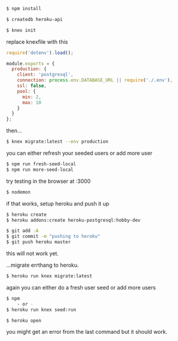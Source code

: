 
```bash
$ npm install

$ createdb heroku-api

$ knex init
```

replace knexfile with this
```js
require('dotenv').load();

module.exports = {
  production: {
    client: 'postgresql',
    connection: process.env.DATABASE_URL || require('./.env'),
    ssl: false,
    pool: {
      min: 2,
      max: 10
    }
  }
};
```

then...
```bash
$ knex migrate:latest --env production
```

you can either refresh your seeded users
or add more user
```bash
$ npm run fresh-seed-local
$ npm run more-seed-local
```

try testing in the browser at :3000
```bash
$ nodemon
```


if that works, setup heroku and push it up
```bash
$ heroku create
$ heroku addons:create heroku-postgresql:hobby-dev

$ git add -A
$ git commit -m "pushing to heroku"
$ git push heroku master
```
this will not work yet.

...migrate errthang to heroku.
```bash
$ heroku run knex migrate:latest
```

again you can either do a fresh user seed
or add more users
```bash
$ npm
    - or -
$ heroku run knex seed:run 

$ heroku open
```
you might get an error from the last command but it should work.